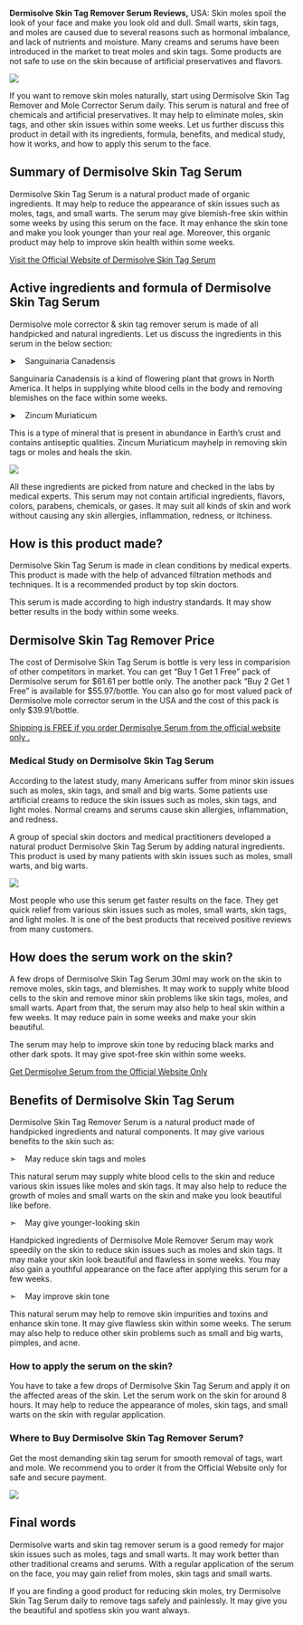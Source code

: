 **Dermisolve Skin Tag Remover Serum Reviews,** USA: Skin moles spoil the look of your face and make you look old and dull. Small warts, skin tags, and moles are caused due to several reasons such as hormonal imbalance, and lack of nutrients and moisture. Many creams and serums have been introduced in the market to treat moles and skin tags. Some products are not safe to use on the skin because of artificial preservatives and flavors. 

[![](https://blogger.googleusercontent.com/img/b/R29vZ2xl/AVvXsEixyrgENWHD71b9ruO0TDlfWGIeAJ_ONBQDICKW6a5tU-LDmKvjRsYAp2MGudBNpUgWT1C7_jlWyWmDPoeaa01NB20OU2Ms5MmkB3k5Tng45nNsT5vbbKHGSsjf3xO62Dx16a78vWGOUDzybDthh75zXQtdROtEL0qTGNqLsk-pM7rcy0dkGdFzRn8M8Qs/w640-h372/Screenshot%20(927).png)](https://www.glitco.com/get-dermisolve-skin-tag-remover)

If you want to remove skin moles naturally, start using Dermisolve Skin Tag Remover and Mole Corrector Serum daily. This serum is natural and free of chemicals and artificial preservatives. It may help to eliminate moles, skin tags, and other skin issues within some weeks. Let us further discuss this product in detail with its ingredients, formula, benefits, and medical study, how it works, and how to apply this serum to the face. 

Summary of Dermisolve Skin Tag Serum 
-------------------------------------

Dermisolve Skin Tag Serum is a natural product made of organic ingredients. It may help to reduce the appearance of skin issues such as moles, tags, and small warts. The serum may give blemish-free skin within some weeks by using this serum on the face. It may enhance the skin tone and make you look younger than your real age. Moreover, this organic product may help to improve skin health within some weeks. 

[Visit the Official Website of Dermisolve Skin Tag Serum](https://www.glitco.com/get-dermisolve-skin-tag-remover) 

Active ingredients and formula of Dermisolve Skin Tag Serum 
------------------------------------------------------------

Dermisolve mole corrector & skin tag remover serum is made of all handpicked and natural ingredients. Let us discuss the ingredients in this serum in the below section: 

➤    Sanguinaria Canadensis 

Sanguinaria Canadensis is a kind of flowering plant that grows in North America. It helps in supplying white blood cells in the body and removing blemishes on the face within some weeks. 

➤    Zincum Muriaticum 

This is a type of mineral that is present in abundance in Earth’s crust and contains antiseptic qualities. Zincum Muriaticum mayhelp in removing skin tags or moles and heals the skin. 

[![](https://blogger.googleusercontent.com/img/b/R29vZ2xl/AVvXsEgwd2PNF9CgdV8KW8bF6OC4PzBg6MEA4imPAlAIWNiU6_aSMeRFUQ1udoT8j35-1Cygfqipg_YcJskDm3qUFHxXFzEjV4475sXu60HrvpO9T4rY801aqfOjE113Lu0IA_FDZpWmoET_jpTRjK0atIiGxMch_6TyFUGmw22BWyCNQhU6R6oUGyHmpDNwA78/w640-h274/Screenshot%20(928).png)](https://www.glitco.com/get-dermisolve-skin-tag-remover)

All these ingredients are picked from nature and checked in the labs by medical experts. This serum may not contain artificial ingredients, flavors, colors, parabens, chemicals, or gases. It may suit all kinds of skin and work without causing any skin allergies, inflammation, redness, or itchiness. 

How is this product made? 
--------------------------

Dermisolve Skin Tag Serum is made in clean conditions by medical experts. This product is made with the help of advanced filtration methods and techniques. It is a recommended product by top skin doctors. 

This serum is made according to high industry standards. It may show better results in the body within some weeks. 

Dermisolve Skin Tag Remover Price 
----------------------------------

The cost of Dermisolve Skin Tag Serum is bottle is very less in comparision of other competitors in market. You can get “Buy 1 Get 1 Free” pack of Dermisolve serum for $61.61 per bottle only. The another pack “Buy 2 Get 1 Free” is available for $55.97/bottle. You can also go for most valued pack of Dermisolve mole corrector serum in the USA and the cost of this pack is only $39.91/bottle. 

[Shipping is FREE if you order Dermisolve Serum from the official website only .](https://www.glitco.com/get-dermisolve-skin-tag-remover) 

### Medical Study on Dermisolve Skin Tag Serum 

According to the latest study, many Americans suffer from minor skin issues such as moles, skin tags, and small and big warts. Some patients use artificial creams to reduce the skin issues such as moles, skin tags, and light moles. Normal creams and serums cause skin allergies, inflammation, and redness. 

A group of special skin doctors and medical practitioners developed a natural product Dermisolve Skin Tag Serum by adding natural ingredients. This product is used by many patients with skin issues such as moles, small warts, and big warts. 

[![](https://blogger.googleusercontent.com/img/b/R29vZ2xl/AVvXsEiLVjaIiWPiICrAwKjAUAuE5FkobrF8MXOaJTlZJuUSjxNrf0m7nSykYOJx8qS5IrGZjVxDtDIlhnKC3vAwc1J6mzeR1feeZSAqU23QShein9yyLv_MlIph84QC6TmYjXJMmudqznwNkqKHaha-qb6lfoUDRhIG3Tk_wilo56ArB0J3szwA3PB3ytTFCn4/w640-h348/Screenshot%20(930).png)](https://www.glitco.com/get-dermisolve-skin-tag-remover)

Most people who use this serum get faster results on the face. They get quick relief from various skin issues such as moles, small warts, skin tags, and light moles. It is one of the best products that received positive reviews from many customers. 

How does the serum work on the skin? 
-------------------------------------

A few drops of Dermisolve Skin Tag Serum 30ml may work on the skin to remove moles, skin tags, and blemishes. It may work to supply white blood cells to the skin and remove minor skin problems like skin tags, moles, and small warts. Apart from that, the serum may also help to heal skin within a few weeks. It may reduce pain in some weeks and make your skin beautiful. 

The serum may help to improve skin tone by reducing black marks and other dark spots. It may give spot-free skin within some weeks. 

[Get Dermisolve Serum from the Official Website Only](https://www.glitco.com/get-dermisolve-skin-tag-remover) 

Benefits of Dermisolve Skin Tag Serum 
--------------------------------------

Dermisolve Skin Tag Remover Serum is a natural product made of handpicked ingredients and natural components. It may give various benefits to the skin such as: 

➣    May reduce skin tags and moles 

This natural serum may supply white blood cells to the skin and reduce various skin issues like moles and skin tags. It may also help to reduce the growth of moles and small warts on the skin and make you look beautiful like before. 

➣    May give younger-looking skin 

Handpicked ingredients of Dermisolve Mole Remover Serum may work speedily on the skin to reduce skin issues such as moles and skin tags. It may make your skin look beautiful and flawless in some weeks. You may also gain a youthful appearance on the face after applying this serum for a few weeks. 

➣    May improve skin tone 

This natural serum may help to remove skin impurities and toxins and enhance skin tone. It may give flawless skin within some weeks. The serum may also help to reduce other skin problems such as small and big warts, pimples, and acne. 

### How to apply the serum on the skin? 

You have to take a few drops of Dermisolve Skin Tag Serum and apply it on the affected areas of the skin. Let the serum work on the skin for around 8 hours. It may help to reduce the appearance of moles, skin tags, and small warts on the skin with regular application. 

### Where to Buy Dermisolve Skin Tag Remover Serum? 

Get the most demanding skin tag serum for smooth removal of tags, wart and mole. We recommend you to order it from the Official Website only for safe and secure payment. 

[![](https://blogger.googleusercontent.com/img/b/R29vZ2xl/AVvXsEjvCcjmUUxTUmeneNqcocsd702sIL2hyTLmXeqtbZI1TBroEDfcPE74yP9_N_21vVpfPQnnK7pfw_Pkbyr9m_xJ1q7rPy95KAuPkFOJqBkvjrLp_ARhVG0xUGJy9udpy0Z36TsDMu4ALSXgA-NNbwa7X-OyYvEAUoihxjRSKP5Gyx8YRqWg90qlRIcSa2Q/w640-h266/Screenshot%20(931).png)](https://www.glitco.com/get-dermisolve-skin-tag-remover)

Final words 
------------

Dermisolve warts and skin tag remover serum is a good remedy for major skin issues such as moles, tags and small warts. It may work better than other traditional creams and serums. With a regular application of the serum on the face, you may gain relief from moles, skin tags and small warts. 

If you are finding a good product for reducing skin moles, try Dermisolve Skin Tag Serum daily to remove tags safely and painlessly. It may give you the beautiful and spotless skin you want always.
